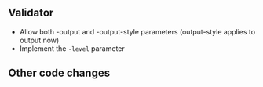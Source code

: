 ## Validator

* Allow both -output and -output-style parameters (output-style applies to output now)
* Implement the ```-level``` parameter

## Other code changes

